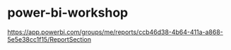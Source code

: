# power-bi-workshop

https://app.powerbi.com/groups/me/reports/ccb46d38-4b64-411a-a868-5e5e38cc1f15/ReportSection